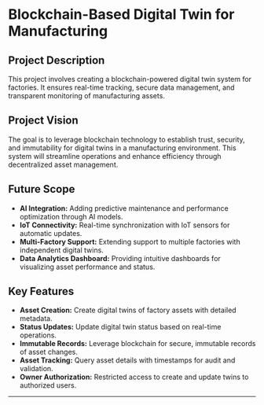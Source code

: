 # Blockchain-Based Digital Twin for Manufacturing

## Project Description
This project involves creating a blockchain-powered digital twin system for factories. It ensures real-time tracking, secure data management, and transparent monitoring of manufacturing assets.

## Project Vision
The goal is to leverage blockchain technology to establish trust, security, and immutability for digital twins in a manufacturing environment. This system will streamline operations and enhance efficiency through decentralized asset management.

## Future Scope
- **AI Integration:** Adding predictive maintenance and performance optimization through AI models.
- **IoT Connectivity:** Real-time synchronization with IoT sensors for automatic updates.
- **Multi-Factory Support:** Extending support to multiple factories with independent digital twins.
- **Data Analytics Dashboard:** Providing intuitive dashboards for visualizing asset performance and status.

## Key Features
- **Asset Creation:** Create digital twins of factory assets with detailed metadata.
- **Status Updates:** Update digital twin status based on real-time operations.
- **Immutable Records:** Leverage blockchain for secure, immutable records of asset changes.
- **Asset Tracking:** Query asset details with timestamps for audit and validation.
- **Owner Authorization:** Restricted access to create and update twins to authorized users.

---

